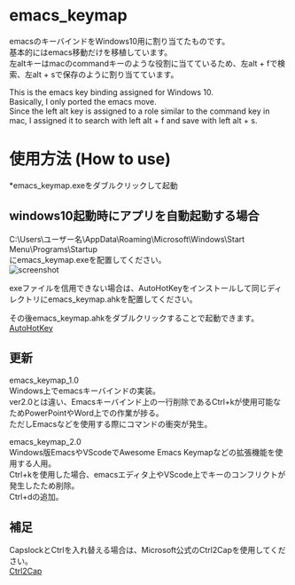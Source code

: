 # emacs_keymap
emacsのキーバインドをWindows10用に割り当てたものです。  
基本的にはemacs移動だけを移植しています。  
左altキーはmacのcommandキーのような役割に当てているため、左alt + fで検索、左alt + sで保存のように割り当てています。  

This is the emacs key binding assigned for Windows 10.  
Basically, I only ported the emacs move.  
Since the left alt key is assigned to a role similar to the command key in mac, I assigned it to search with left alt + f and save with left alt + s.  

# 使用方法 (How to use)
*emacs_keymap.exeをダブルクリックして起動
## windows10起動時にアプリを自動起動する場合
C:\Users\ユーザー名\AppData\Roaming\Microsoft\Windows\Start Menu\Programs\Startup  
にemacs_keymap.exeを配置してください。  
![screenshot](https://user-images.githubusercontent.com/52772923/81144412-f70b0f00-8fae-11ea-8125-4fdb04dab135.png)

exeファイルを信用できない場合は、AutoHotKeyをインストールして同じディレクトリにemacs_keymap.ahkを配置してください。

その後emacs_keymap.ahkをダブルクリックすることで起動できます。  
[AutoHotKey](https://www.autohotkey.com/)

## 更新
emacs_keymap_1.0  
Windows上でemacsキーバインドの実装。  
ver2.0とは違い、Emacsキーバインド上の一行削除であるCtrl+kが使用可能なためPowerPointやWord上での作業が捗る。  
ただしEmacsなどを使用する際にコマンドの衝突が発生。

emacs_keymap_2.0  
Windows版EmacsやVScodeでAwesome Emacs Keymapなどの拡張機能を使用する人用。  
Ctrl+kを使用した場合、emacsエディタ上やVScode上でキーのコンフリクトが発生したため削除。  
Ctrl+dの追加。 


## 補足
CapslockとCtrlを入れ替える場合は、Microsoft公式のCtrl2Capを使用してください。  
[Ctrl2Cap](https://docs.microsoft.com/en-us/sysinternals/downloads/ctrl2cap)

